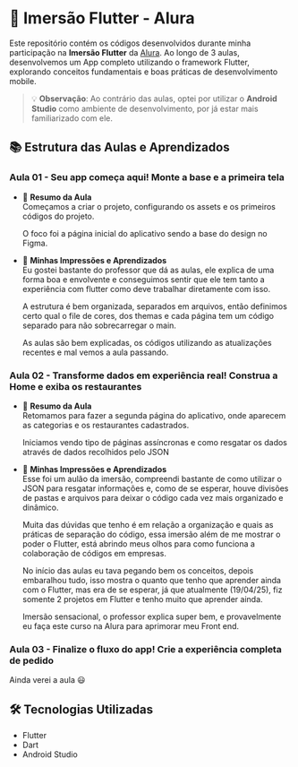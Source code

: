 # 🚀 Imersão Flutter - Alura

Este repositório contém os códigos desenvolvidos durante minha participação na **Imersão Flutter** da [Alura](https://www.alura.com.br/). Ao longo de 3 aulas, desenvolvemos um App completo utilizando o framework Flutter, explorando conceitos fundamentais e boas práticas de desenvolvimento mobile.

> 💡 **Observação**: Ao contrário das aulas, optei por utilizar o **Android Studio** como ambiente de desenvolvimento, por já estar mais familiarizado com ele.

## 📚 Estrutura das Aulas e Aprendizados

### Aula 01 - Seu app começa aqui! Monte a base e a primeira tela
- 📌 **Resumo da Aula**  
  Começamos a criar o projeto, configurando os assets e os primeiros códigos do projeto.

  O foco foi a página inicial do aplicativo sendo a base do design no Figma.

- 💭 **Minhas Impressões e Aprendizados**  
  Eu gostei bastante do professor que dá as aulas, ele explica de uma forma boa e envolvente e conseguimos sentir que ele tem tanto a experiência com flutter como deve trabalhar diretamente com isso.

  A estrutura é bem organizada, separados em arquivos, então definimos certo qual o file de cores, dos themas e cada página tem um código separado para não sobrecarregar o main.

  As aulas são bem explicadas, os códigos utilizando as atualizações recentes e mal vemos a aula passando.

### Aula 02 - Transforme dados em experiência real! Construa a Home e exiba os restaurantes

- 📌 **Resumo da Aula**  
  Retomamos para fazer a segunda página do aplicativo, onde aparecem as categorias e os restaurantes cadastrados.

  Iniciamos vendo tipo de páginas assíncronas e como resgatar os dados através de dados recolhidos pelo JSON

- 💭 **Minhas Impressões e Aprendizados**  
  Esse foi um aulão da imersão, compreendi bastante de como utilizar o JSON para resgatar informações e, como de se esperar, houve divisões de pastas e arquivos para deixar o código cada vez mais organizado e dinâmico.

  Muita das dúvidas que tenho é em relação a organização e quais as práticas de separação do código, essa imersão além de me mostrar o poder o Flutter, está abrindo meus olhos para como funciona a colaboração de códigos em empresas.

  No início das aulas eu tava pegando bem os conceitos, depois embaralhou tudo, isso mostra o quanto que tenho que aprender ainda com o Flutter, mas era de se esperar, já que atualmente (19/04/25), fiz somente 2 projetos em Flutter e tenho muito que aprender ainda.

  Imersão sensacional, o professor explica super bem, e provavelmente eu faça este curso na Alura para aprimorar meu Front end. 

### Aula 03 - Finalize o fluxo do app! Crie a experiência completa de pedido

Ainda verei a aula 😃


## 🛠️ Tecnologias Utilizadas
- Flutter
- Dart
- Android Studio
